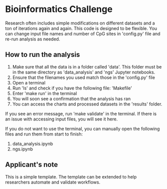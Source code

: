 # Bioinformatics Challenge

Research often includes simple modifications on different datasets and a ton of iterations again and again. This code is designed to be flexible. You can change input file names and number of CpG sites in 'config.py' file and re-run analysis as needed.

## How to run the analysis

1. Make sure that all the data is in a folder called 'data'. This folder must be in the same directory as 'data_analysis' and 'ngs' Jupyter notebooks.
2. Ensure that the filenames you used match those in the 'config.py' file
3. Open a terminal
4. Run 'ls' and check if you have the following file: 'Makefile'
5. Enter 'make run' in the terminal
6. You will soon see a confirmation that the analysis has ran
7. You can access the charts and processed datasets in the 'results' folder.

If you see an error message, run 'make validate' in the terminal. If there is an issue with accessing input files, you will see it here.

If you do not want to use the terminal, you can manually open the following files and run them from start to finish:
1. data_analysis.ipynb
2. ngs.ipynb

## Applicant's note
This is a simple template. The template can be extended to help researchers automate and validate workflows.